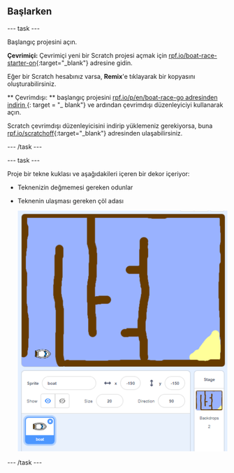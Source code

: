 ## Başlarken

\--- task \---

Başlangıç projesini açın.

**Çevrimiçi:** Çevrimiçi yeni bir Scratch projesi açmak için [rpf.io/boat-race-starter-on](http://rpf.io/boat-race-starter-on){:target="_blank"} adresine gidin.

Eğer bir Scratch hesabınız varsa, **Remix**'e tıklayarak bir kopyasını oluşturabilirsiniz.

** Çevrimdışı: ** başlangıç projesini [ rpf.io/p/en/boat-race-go adresinden indirin ](http://rpf.io/p/en/boat-race-go) {: target = "_ blank"} ve ardından çevrimdışı düzenleyiciyi kullanarak açın.

Scratch çevrimdışı düzenleyicisini indirip yüklemeniz gerekiyorsa, buna [rpf.io/scratchoff](http://rpf.io/scratchoff){:target="_blank"} adresinden ulaşabilirsiniz.

\--- /task \---

\--- task \---

Proje bir tekne kuklası ve aşağıdakileri içeren bir dekor içeriyor:

- Teknenizin değmemesi gereken odunlar
- Teknenin ulaşması gereken çöl adası
    
    ![ekran alıntısı](images/boat-starter.png)

\--- /task \---